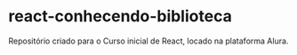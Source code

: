 # react-conhecendo-biblioteca
Repositório criado para o Curso inicial de React, locado na plataforma Alura.
